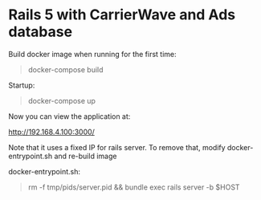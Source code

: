 # Rails 5 with CarrierWave and Ads database


Build docker image when running for the first time:
>docker-compose build

Startup:
>docker-compose up


Now you can view the application at:

http://192.168.4.100:3000/


Note that it uses a fixed IP for rails server. To remove that, modify docker-entrypoint.sh and re-build image

docker-entrypoint.sh:
>rm -f tmp/pids/server.pid && bundle exec rails server -b $HOST
